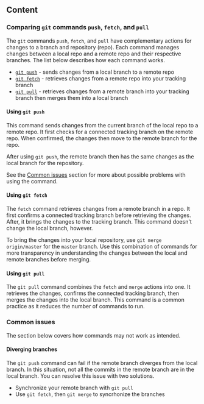 ## Content

### Comparing `git` commands `push`, `fetch`, and `pull`

The `git` commands `push`, `fetch`, and `pull` have complementary actions for changes to a branch and repository (repo).  Each command manages changes between a local repo and a remote repo and their respective branches. The list below describes how each command works.

- [`git push`](#using-git-push) - sends changes from a local branch to a remote repo
- [`git fetch`](#using-git-fetch) - retrieves changes from a remote repo into your tracking branch
- [`git pull`](#using-git-pull) - retrieves changes from a remote branch into your tracking branch then merges them into a local branch

#### Using `git push`

This command sends changes from the current branch of the local repo to a remote repo. It first checks for a connected tracking branch on the remote repo. When confirmed, the changes then move to the remote branch for the repo.

After using `git push`, the remote branch then has the same changes as the local branch for the repository.

See the [Common issues](#common-issues) section for more about possible problems with using the command.

#### Using `git fetch`

The `fetch` command retrieves changes from a remote branch in a repo. It first confirms a connected tracking branch before retrieving the changes. After, it brings the changes to the tracking branch. This command doesn't change the local branch, however.

To bring the changes into your local repository, use `git merge origin/master` for the `master` branch. Use this combination of commands for more transparency in understanding the changes between the local and remote branches before merging.

#### Using `git pull`

The `git pull` command combines the `fetch` and `merge` actions into one. It retrieves the changes, confirms the connected tracking branch, then merges the changes into the local branch. This command is a common practice as it reduces the number of commands to run.

### Common issues

The section below covers how commands may not work as intended.

#### Diverging branches

The `git push` command can fail if the remote branch diverges from the local branch. In this situation, not all the commits in the remote branch are in the local branch. You can resolve this issue with two solutions.

- Synchronize your remote branch with `git pull` 
- Use `git fetch`, then `git merge` to syncrhonize the branches
